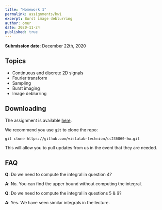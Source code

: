 ```yaml
---
title: "Homework 1"
permalink: assignments/hw1
excerpt: Burst image deblurring
author: omer
date: 2020-11-24
published: true
---
```


**Submission date**: December 22th, 2020

## Topics

- Continuous and discrete 2D signals
- Fourier transform
- Sampling
- Burst imaging
- Image deblurring

## Downloading

The assignment is available
[here](https://github.com/vistalab-technion/cs236860-hw/tree/master/hw1).

We recommend you use `git` to clone the repo:
```shell
git clone https://github.com/vistalab-technion/cs236860-hw.git
```
This will allow you to pull updates from us in the event that they are needed.

## FAQ

**Q**: Do we need to compute the integral in question 4?

**A**: No. You can find the upper bound without computing the integral.


**Q**: Do we need to compute the integral in questions 5 & 6?

**A**: Yes. We have seen similar integrals in the lecture.
